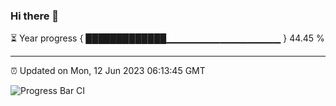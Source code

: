 ### Hi there 👋

⏳ Year progress { █████████████▁▁▁▁▁▁▁▁▁▁▁▁▁▁▁▁▁ } 44.45 %

---

⏰ Updated on Mon, 12 Jun 2023 06:13:45 GMT

![Progress Bar CI](https://github.com/liununu/liununu/workflows/Progress%20Bar%20CI/badge.svg)

